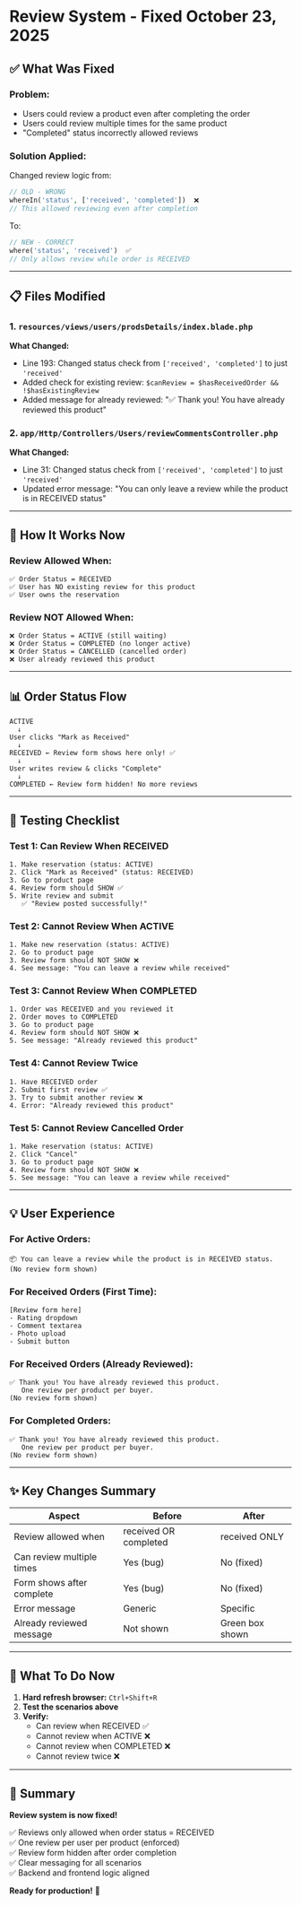 # Review System - Fixed October 23, 2025

## ✅ What Was Fixed

### Problem:
- Users could review a product even after completing the order
- Users could review multiple times for the same product
- "Completed" status incorrectly allowed reviews

### Solution Applied:

Changed review logic from:
```php
// OLD - WRONG
whereIn('status', ['received', 'completed'])  ❌
// This allowed reviewing even after completion
```

To:
```php
// NEW - CORRECT
where('status', 'received')  ✅
// Only allows review while order is RECEIVED
```

---

## 📋 Files Modified

### 1. `resources/views/users/prodsDetails/index.blade.php`
**What Changed:**
- Line 193: Changed status check from `['received', 'completed']` to just `'received'`
- Added check for existing review: `$canReview = $hasReceivedOrder && !$hasExistingReview`
- Added message for already reviewed: "✅ Thank you! You have already reviewed this product"

### 2. `app/Http/Controllers/Users/reviewCommentsController.php`
**What Changed:**
- Line 31: Changed status check from `['received', 'completed']` to just `'received'`
- Updated error message: "You can only leave a review while the product is in RECEIVED status"

---

## 🎯 How It Works Now

### Review Allowed When:
```
✅ Order Status = RECEIVED
✅ User has NO existing review for this product
✅ User owns the reservation
```

### Review NOT Allowed When:
```
❌ Order Status = ACTIVE (still waiting)
❌ Order Status = COMPLETED (no longer active)
❌ Order Status = CANCELLED (cancelled order)
❌ User already reviewed this product
```

---

## 📊 Order Status Flow

```
ACTIVE
  ↓
User clicks "Mark as Received"
  ↓
RECEIVED ← Review form shows here only! ✅
  ↓
User writes review & clicks "Complete" 
  ↓
COMPLETED ← Review form hidden! No more reviews
```

---

## 🧪 Testing Checklist

### Test 1: Can Review When RECEIVED
```
1. Make reservation (status: ACTIVE)
2. Click "Mark as Received" (status: RECEIVED)
3. Go to product page
4. Review form should SHOW ✅
5. Write review and submit
   ✅ "Review posted successfully!"
```

### Test 2: Cannot Review When ACTIVE
```
1. Make new reservation (status: ACTIVE)
2. Go to product page
3. Review form should NOT SHOW ❌
4. See message: "You can leave a review while received"
```

### Test 3: Cannot Review When COMPLETED
```
1. Order was RECEIVED and you reviewed it
2. Order moves to COMPLETED
3. Go to product page
4. Review form should NOT SHOW ❌
5. See message: "Already reviewed this product"
```

### Test 4: Cannot Review Twice
```
1. Have RECEIVED order
2. Submit first review ✅
3. Try to submit another review ❌
4. Error: "Already reviewed this product"
```

### Test 5: Cannot Review Cancelled Order
```
1. Make reservation (status: ACTIVE)
2. Click "Cancel"
3. Go to product page
4. Review form should NOT SHOW ❌
5. See message: "You can leave a review while received"
```

---

## 💡 User Experience

### For Active Orders:
```
📦 You can leave a review while the product is in RECEIVED status.
(No review form shown)
```

### For Received Orders (First Time):
```
[Review form here]
- Rating dropdown
- Comment textarea
- Photo upload
- Submit button
```

### For Received Orders (Already Reviewed):
```
✅ Thank you! You have already reviewed this product. 
   One review per product per buyer.
(No review form shown)
```

### For Completed Orders:
```
✅ Thank you! You have already reviewed this product. 
   One review per product per buyer.
(No review form shown)
```

---

## ✨ Key Changes Summary

| Aspect | Before | After |
|--------|--------|-------|
| Review allowed when | received OR completed | received ONLY |
| Can review multiple times | Yes (bug) | No (fixed) |
| Form shows after complete | Yes (bug) | No (fixed) |
| Error message | Generic | Specific |
| Already reviewed message | Not shown | Green box shown |

---

## 🚀 What To Do Now

1. **Hard refresh browser:** `Ctrl+Shift+R`
2. **Test the scenarios above**
3. **Verify:**
   - Can review when RECEIVED ✅
   - Cannot review when ACTIVE ❌
   - Cannot review when COMPLETED ❌
   - Cannot review twice ❌

---

## 📝 Summary

**Review system is now fixed!**

✅ Reviews only allowed when order status = RECEIVED  
✅ One review per user per product (enforced)  
✅ Review form hidden after order completion  
✅ Clear messaging for all scenarios  
✅ Backend and frontend logic aligned  

**Ready for production!** 🚀

